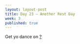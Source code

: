 ```yaml
---
layout: layout-post
title: Day 23 — Another Rest Day
week: 3
published: true
---
```


<div class="ex_list">

  <div class="ex">
    <div class="name">
      Get yo dance on
      <a href="https://www.youtube.com/watch?v=9bZkp7q19f0" target="_blank">?</a>
    </div>
  </div>




</div>



